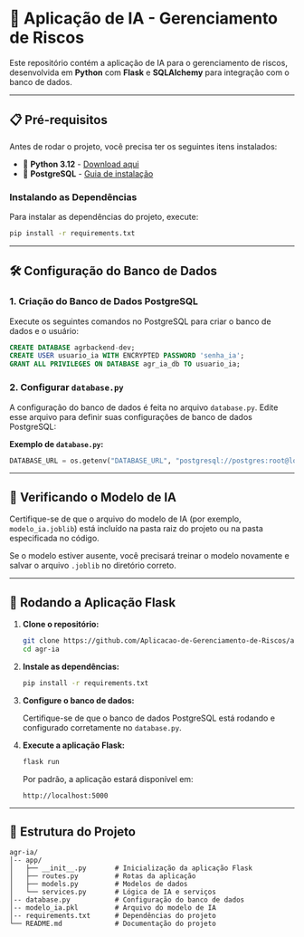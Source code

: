 # 🧠 Aplicação de IA - Gerenciamento de Riscos

Este repositório contém a aplicação de IA para o gerenciamento de riscos, desenvolvida em **Python** com **Flask** e **SQLAlchemy** para integração com o banco de dados.

---

## 📋 Pré-requisitos

Antes de rodar o projeto, você precisa ter os seguintes itens instalados:

- 🐍 **Python 3.12** - [Download aqui](https://www.python.org/downloads/)
- 🐘 **PostgreSQL** - [Guia de instalação](https://www.postgresql.org/download/)

### Instalando as Dependências

Para instalar as dependências do projeto, execute:

```bash
pip install -r requirements.txt
```

---

## 🛠️ Configuração do Banco de Dados

### 1. Criação do Banco de Dados PostgreSQL

Execute os seguintes comandos no PostgreSQL para criar o banco de dados e o usuário:

```sql
CREATE DATABASE agrbackend-dev;
CREATE USER usuario_ia WITH ENCRYPTED PASSWORD 'senha_ia';
GRANT ALL PRIVILEGES ON DATABASE agr_ia_db TO usuario_ia;
```

### 2. Configurar `database.py`

A configuração do banco de dados é feita no arquivo `database.py`. Edite esse arquivo para definir suas configurações de banco de dados PostgreSQL:

**Exemplo de `database.py`:**

```python
DATABASE_URL = os.getenv("DATABASE_URL", "postgresql://postgres:root@localhost:5432/agrbackend-dev")
```

---

## 🧩 Verificando o Modelo de IA

Certifique-se de que o arquivo do modelo de IA (por exemplo, `modelo_ia.joblib`) está incluído na pasta raiz do projeto ou na pasta especificada no código. 

Se o modelo estiver ausente, você precisará treinar o modelo novamente e salvar o arquivo `.joblib` no diretório correto.

---

## 🚀 Rodando a Aplicação Flask

1. **Clone o repositório:**

   ```bash
   git clone https://github.com/Aplicacao-de-Gerenciamento-de-Riscos/agr-ia.git
   cd agr-ia
   ```

2. **Instale as dependências:**

   ```bash
   pip install -r requirements.txt
   ```

3. **Configure o banco de dados:**

   Certifique-se de que o banco de dados PostgreSQL está rodando e configurado corretamente no `database.py`.

4. **Execute a aplicação Flask:**

   ```bash
   flask run
   ```

   Por padrão, a aplicação estará disponível em:

   ```
   http://localhost:5000
   ```

---

## 📂 Estrutura do Projeto

```
agr-ia/
│-- app/
│   ├── __init__.py       # Inicialização da aplicação Flask
│   ├── routes.py         # Rotas da aplicação
│   ├── models.py         # Modelos de dados
│   └── services.py       # Lógica de IA e serviços
│-- database.py           # Configuração do banco de dados
│-- modelo_ia.pkl         # Arquivo do modelo de IA
│-- requirements.txt      # Dependências do projeto
└── README.md             # Documentação do projeto
```
